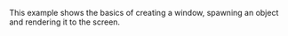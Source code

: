 This example shows the basics of creating a window, spawning an object and rendering it to the screen.
